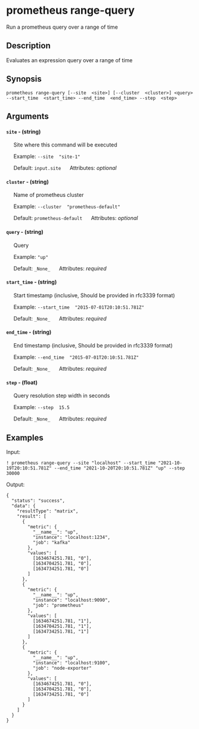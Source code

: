 # prometheus range-query

Run a prometheus query over a range of time

## Description

Evaluates an expression query over a range of time

## Synopsis

`prometheus range-query [--site  <site>] [--cluster  <cluster>] <query> --start_time  <start_time> --end_time  <end_time> --step  <step>`

## Arguments


#### `site` - (string)

&nbsp;&nbsp;&nbsp;&nbsp; Site where this command will be executed  

&nbsp;&nbsp;&nbsp;&nbsp; Example:  `--site  "site-1"`

&nbsp;&nbsp;&nbsp;&nbsp; Default: `input.site`
&nbsp;&nbsp;&nbsp;&nbsp; Attributes: _optional_  


#### `cluster` - (string)

&nbsp;&nbsp;&nbsp;&nbsp; Name of prometheus cluster  

&nbsp;&nbsp;&nbsp;&nbsp; Example:  `--cluster  "prometheus-default"`

&nbsp;&nbsp;&nbsp;&nbsp; Default: `prometheus-default`
&nbsp;&nbsp;&nbsp;&nbsp; Attributes: _optional_  


#### `query` - (string)

&nbsp;&nbsp;&nbsp;&nbsp; Query  

&nbsp;&nbsp;&nbsp;&nbsp; Example:  `"up"`

&nbsp;&nbsp;&nbsp;&nbsp; Default: `_None_`
&nbsp;&nbsp;&nbsp;&nbsp; Attributes: _required_  


#### `start_time` - (string)

&nbsp;&nbsp;&nbsp;&nbsp; Start timestamp (inclusive, Should be provided in rfc3339 format)  

&nbsp;&nbsp;&nbsp;&nbsp; Example:  `--start_time  "2015-07-01T20:10:51.781Z"`

&nbsp;&nbsp;&nbsp;&nbsp; Default: `_None_`
&nbsp;&nbsp;&nbsp;&nbsp; Attributes: _required_  


#### `end_time` - (string)

&nbsp;&nbsp;&nbsp;&nbsp; End timestamp (inclusive, Should be provided in rfc3339 format)  

&nbsp;&nbsp;&nbsp;&nbsp; Example:  `--end_time  "2015-07-01T20:10:51.781Z"`

&nbsp;&nbsp;&nbsp;&nbsp; Default: `_None_`
&nbsp;&nbsp;&nbsp;&nbsp; Attributes: _required_  


#### `step` - (float)

&nbsp;&nbsp;&nbsp;&nbsp; Query resolution step width in seconds  

&nbsp;&nbsp;&nbsp;&nbsp; Example:  `--step  15.5`

&nbsp;&nbsp;&nbsp;&nbsp; Default: `_None_`
&nbsp;&nbsp;&nbsp;&nbsp; Attributes: _required_  



## Examples

Input: 
```
! prometheus range-query --site "localhost" --start_time "2021-10-19T20:10:51.781Z" --end_time "2021-10-20T20:10:51.781Z" "up" --step 30000
```
Output: 
```
{
  "status": "success",
  "data": {
    "resultType": "matrix",
    "result": [
      {
        "metric": {
          "__name__": "up",
          "instance": "localhost:1234",
          "job": "kafka"
        },
        "values": [
          [1634674251.781, "0"],
          [1634704251.781, "0"],
          [1634734251.781, "0"]
        ]
      },
      {
        "metric": {
          "__name__": "up",
          "instance": "localhost:9090",
          "job": "prometheus"
        },
        "values": [
          [1634674251.781, "1"],
          [1634704251.781, "1"],
          [1634734251.781, "1"]
        ]
      },
      {
        "metric": {
          "__name__": "up",
          "instance": "localhost:9100",
          "job": "node-exporter"
        },
        "values": [
          [1634674251.781, "0"],
          [1634704251.781, "0"],
          [1634734251.781, "0"]
        ]
      }
    ]
  }
}
```


